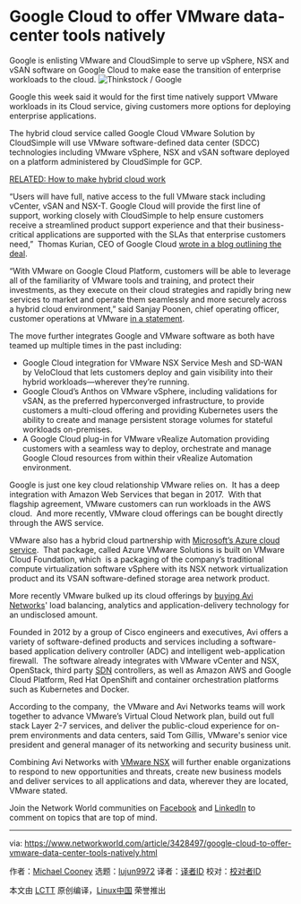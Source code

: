 [#]: collector: (lujun9972)
[#]: translator: ( )
[#]: reviewer: ( )
[#]: publisher: ( )
[#]: url: ( )
[#]: subject: (Google Cloud to offer VMware data-center tools natively)
[#]: via: (https://www.networkworld.com/article/3428497/google-cloud-to-offer-vmware-data-center-tools-natively.html)
[#]: author: (Michael Cooney https://www.networkworld.com/author/Michael-Cooney/)

Google Cloud to offer VMware data-center tools natively
======
Google is enlisting VMware and CloudSimple to serve up vSphere, NSX and vSAN software on Google Cloud to make ease the transition of enterprise workloads to the cloud.
![Thinkstock / Google][1]

Google this week said it would for the first time natively support VMware workloads in its Cloud service, giving customers more options for deploying enterprise applications.

The hybrid cloud service called Google Cloud VMware Solution by CloudSimple will use VMware software-defined data center (SDCC) technologies including VMware vSphere, NSX and vSAN software deployed on a platform administered by CloudSimple for GCP.

[RELATED: How to make hybrid cloud work][2]

“Users will have full, native access to the full VMware stack including vCenter, vSAN and NSX-T. Google Cloud will provide the first line of support, working closely with CloudSimple to help ensure customers receive a streamlined product support experience and that their business-critical applications are supported with the SLAs that enterprise customers need,”  Thomas Kurian, CEO of Google Cloud [wrote in a blog outlining the deal][3]. 

“With VMware on Google Cloud Platform, customers will be able to leverage all of the familiarity of VMware tools and training, and protect their investments, as they execute on their cloud strategies and rapidly bring new services to market and operate them seamlessly and more securely across a hybrid cloud environment,” said Sanjay Poonen, chief operating officer, customer operations at VMware [in a statement][4].

The move further integrates Google and VMware software as both have teamed up multiple times in the past including:

  * Google Cloud integration for VMware NSX Service Mesh and SD-WAN by VeloCloud that lets customers deploy and gain visibility into their hybrid workloads—wherever they’re running.
  * Google Cloud’s Anthos on VMware vSphere, including validations for vSAN, as the preferred hyperconverged infrastructure, to provide customers a multi-cloud offering and providing Kubernetes users the ability to create and manage persistent storage volumes for stateful workloads on-premises.
  * A Google Cloud plug-in for VMware vRealize Automation providing customers with a seamless way to deploy, orchestrate and manage Google Cloud resources from within their vRealize Automation environment.



Google is just one key cloud relationship VMware relies on.  It has a deep integration with Amazon Web Services that began in 2017.  With that flagship agreement, VMware customers can run workloads in the AWS cloud.  And more recently, VMware cloud offerings can be bought directly through the AWS service. 

VMware also has a hybrid cloud partnership with [Microsoft’s Azure cloud service][5].  That package, called Azure VMware Solutions is built on VMware Cloud Foundation, which  is a packaging of the company’s traditional compute virtualization software vSphere with its NSX network virtualization product and its VSAN software-defined storage area network product.

More recently VMware bulked up its cloud offerings by [buying Avi Networks][6]' load balancing, analytics and application-delivery technology for an undisclosed amount.

Founded in 2012 by a group of Cisco engineers and executives, Avi offers a variety of software-defined products and services including a software-based application delivery controller (ADC) and intelligent web-application firewall.  The software already integrates with VMware vCenter and NSX, OpenStack, third party [SDN][7] controllers, as well as Amazon AWS and Google Cloud Platform, Red Hat OpenShift and container orchestration platforms such as Kubernetes and Docker.

According to the company,  the VMware and Avi Networks teams will work together to advance VMware’s Virtual Cloud Network plan, build out full stack Layer 2-7 services, and deliver the public-cloud experience for on-prem environments and data centers, said Tom Gillis, VMware's senior vice president and general manager of its networking and security business unit.

Combining Avi Networks with [VMware NSX][8] will further enable organizations to respond to new opportunities and threats, create new business models and deliver services to all applications and data, wherever they are located, VMware stated.

Join the Network World communities on [Facebook][9] and [LinkedIn][10] to comment on topics that are top of mind.

--------------------------------------------------------------------------------

via: https://www.networkworld.com/article/3428497/google-cloud-to-offer-vmware-data-center-tools-natively.html

作者：[Michael Cooney][a]
选题：[lujun9972][b]
译者：[译者ID](https://github.com/译者ID)
校对：[校对者ID](https://github.com/校对者ID)

本文由 [LCTT](https://github.com/LCTT/TranslateProject) 原创编译，[Linux中国](https://linux.cn/) 荣誉推出

[a]: https://www.networkworld.com/author/Michael-Cooney/
[b]: https://github.com/lujun9972
[1]: https://images.idgesg.net/images/article/2018/07/google-cloud-services-100765812-large.jpg
[2]: https://www.networkworld.com/article/3119362/hybrid-cloud/how-to-make-hybrid-cloud-work.html#tk.nww-fsb
[3]: https://cloud.google.com/blog/topics/partners/vmware-cloud-foundation-comes-to-google-cloud
[4]: https://www.vmware.com/company/news/releases/vmw-newsfeed.Google-Cloud-and-VMware-Extend-Strategic-Partnership.1893625.html
[5]: https://www.networkworld.com/article/3113394/vmware-cloud-foundation-integrates-virtual-compute-network-and-storage-systems.html
[6]: https://www.networkworld.com/article/3402981/vmware-eyes-avi-networks-for-data-center-software.html
[7]: https://www.networkworld.com/article/3209131/what-sdn-is-and-where-its-going.html
[8]: https://www.networkworld.com/article/3346017/vmware-preps-milestone-nsx-release-for-enterprise-cloud-push.html
[9]: https://www.facebook.com/NetworkWorld/
[10]: https://www.linkedin.com/company/network-world
